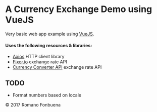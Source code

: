 # A Currency Exchange Demo using VueJS

Very basic web app example using [VueJS](https://vuejs.org/).

#### Uses the following resources &amp; libraries:
- [Axios](https://github.com/axios/axios) HTTP client library
- ~~[Fixer.io](http://fixer.io) exchange rate API~~
- [Currency Converter API](https://free.currencyconverterapi.com/) exchange rate API

## TODO
- Format numbers based on locale

&copy; 2017 Romano Fonbuena
